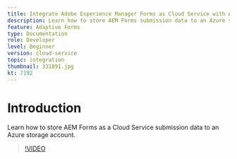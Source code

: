 ```yaml
---
title: Integrate Adobe Experience Manager Forms as Cloud Service with Azure storage
description: Learn how to store AEM Forms submission data to an Azure storage account.
feature: Adaptive Forms
type: Documentation
role: Developer
level: Beginner
version: cloud-service
topic: integration
thumbnail: 331891.jpg
kt: 7192
---
```

# Introduction

Learn how to store AEM Forms as a Cloud Service submission data to an Azure storage account.

>[!VIDEO](https://video.tv.adobe.com/v/331891/?quality=12&learn=on)
